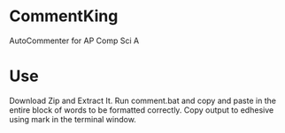 # CommentKing
AutoCommenter for AP Comp Sci A


# Use

Download Zip and Extract It.
Run comment.bat and copy and paste in the entire block of words to be formatted correctly.
Copy output to edhesive using mark in the terminal window.
